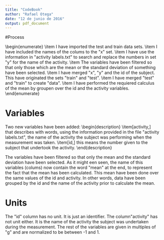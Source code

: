 ```yaml
---
title: "CodeBook"
author: "Rafael Otega"
date: "12 de junio de 2016"
output: pdf_document
---
```

#Process

\begin{enumerate}
\item I have imported the test and train data sets.
\item I have included the names of the colums to the "x" set.
\item I have use the information in "activity labels.txt" to search and replace the numbers in set "y" for the name of the activity.
\item The variables have been filtered so that only those which are the mean or the standard deviation of something have been selected.
\item I have merged "x", "y" and the id of the subject. This have originated the sets "train" and "test".
\item I have merged "test" and "train" to create "data".
\item I have performed the requiered calculus of the mean by groupen over the id and the activity variables.
\end{enumerate}

# Variables

Two new variables have been added: 
\begin{description}
\item[activity,] that describes with words, using the information provided in the file "activity labels.txt", the name of the activity the subject was performing when the measurement was taken.
\item[id,] this means the number given to the subject that undertook the activity.
\end{description}

The variables have been filtered so that only the mean and the standard deviation have been selected. 
As it might een seen, the name of this variables (colums) now contain the word "mean" at the end, to represent the fact that the mean has been calculated. This mean have been done over the same values of the id and activity. In other words, data have been grouped by the id and the name of the activity prior to calculate the mean.

# Units

The "id" column has no unit. It is just an identifier. The column"activity" has not unit either. It is the name of the activity the subject was undertaken during the measurement. The rest of the variables are given in multiples of "g" and are normalized to be between -1 and 1. 

